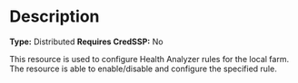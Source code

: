 # Description

**Type:** Distributed
**Requires CredSSP:** No

This resource is used to configure Health Analyzer rules for the local farm.
The resource is able to enable/disable and configure the specified rule.
